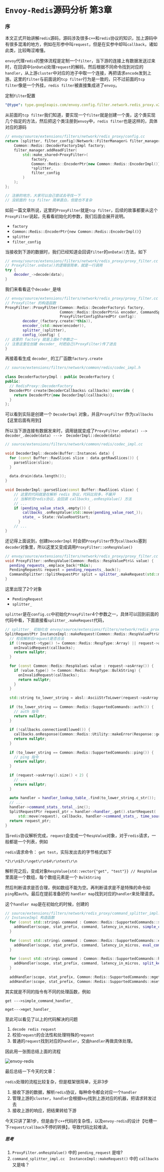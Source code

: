 # `Envoy-Redis`源码分析 第3章

### 序

本文正式开始讲解`redis`源码，源码涉及很多`c++`和`redis`协议的知识，加上源码中有很多混淆的地方，例如在形参中叫`request`，但是在实参中却叫`callback`，诸如此类，比较晦涩难懂。



`envoy`代理`redis`的整体流程是定制一个`filter`，当下游的连接上有数据发送过来时，在回调中(`onData`)处理`request`的解码，然后根据不同命令找到对应的`handler`，从上游`cluster`中对应的池子中取一个连接，再把请求`encode`发到上游。这里的`filter`与前面说的`tcp filter`行为是一致的，只不过前面的`tcp filter`像是一个外挂，`redis filter`被直接集成进了`envoy`。

定制`filter`配置

```yaml
"@type": type.googleapis.com/envoy.config.filter.network.redis_proxy.v2.RedisProxy
```

从前面的`tcp filter`我们知道，要实现一个`filter`就是创建一个类，这个类实现几个指定的方法，然后把这个类注册到`envoy`中，`redis filter`也是这样的，具体对应的源码

```c++
// envoy/source/extensions/filters/network/redis_proxy/config.cc 
return [splitter, filter_config](Network::FilterManager& filter_manager) -> void {
    Common::Redis::DecoderFactoryImpl factory;
    filter_manager.addReadFilter(
        std::make_shared<ProxyFilter>(
            factory,
            Common::Redis::EncoderPtr{new Common::Redis::EncoderImpl()},
            *splitter,
            filter_config
        )
    );
};

// 注册的地方，大家可以自己尝试去寻找一下
// 没前面的 tcp filter 简单直白，但是也不复杂
```

如前一篇文章所说，这里的`ProxyFilter`就是`tcp filter`，后续的故事都要从这个`ProxyFilter`说起，先看看初始化的参数，我们后面会展开说明。

* `factory`
* `Common::Redis::EncoderPtr{new Common::Redis::EncoderImpl()}`
* `splitter`
* `filter_config`

当接收到下游的数据时，我们已经知道会回调`filter`的`onData()`方法，如下

```c++
// envoy/source/extensions/filters/network/redis_proxy/proxy_filter.cc
// ProxyFilter.onData()的逻辑很简单，就是一行调用
try {
    decoder_->decode(data);
}
```

我们来看看这个`decoder_`是啥

```c++
// envoy/source/extensions/filters/network/redis_proxy/proxy_filter.cc
// ProxyFilter 的构造函数
ProxyFilter::ProxyFilter(Common::Redis::DecoderFactory& factory,
                         Common::Redis::EncoderPtr&& encoder, CommandSplitter::Instance& splitter,
                         ProxyFilterConfigSharedPtr config):
        decoder_(factory.create(*this)),
        encoder_(std::move(encoder)),
        splitter_(splitter),
        config_(config) {
// 这里的 factory 就是上面4个参数之一
// 注意这里在创建 decoder_ 时把自己(ProxyFilter)传了进去
}
```

再接着看生成 `decoder_` 的工厂函数`factory.create`

```c++
// source/extensions/filters/network/common/redis/codec_impl.h
 
class DecoderFactoryImpl : public DecoderFactory {
public:
  // RedisProxy::DecoderFactory
  DecoderPtr create(DecoderCallbacks& callbacks) override {
    return DecoderPtr{new DecoderImpl(callbacks)};
  }
};
```

可以看到实际是创建一个 `DecoderImpl` 对象，并且`ProxyFilter` 作为`callbacks`【这里后面有用到】

所以当下游连接有数据发来时，调用链就变成了`ProxyFilter.onData() --> decoder_.decode(data) --->  DecoderImpl::decode(data)`

```c++
// source/extensions/filters/network/common/redis/codec_impl.cc
 
void DecoderImpl::decode(Buffer::Instance& data) {
  for (const Buffer::RawSlice& slice : data.getRawSlices()) {
    parseSlice(slice);
  }
 
  data.drain(data.length());
}
 
void DecoderImpl::parseSlice(const Buffer::RawSlice& slice) {
    // 这里的代码就是在解析 redis 协议，代码比较多，不展开
    // 当解析完redis协议，会回调 callbacks_.onRespValue() 方法
    // ...
    if (pending_value_stack_.empty()) {
        callbacks_.onRespValue(std::move(pending_value_root_));
        state_ = State::ValueRootStart;
      }
    // ...
}
```

还记得上面说到，创建`DecoderImpl` 时会把`ProxyFilter`作为`callbacks`塞到`decoder`对象里，所以这里又变成调用`ProxyFilter::onRespValue()`

```c++
// envoy/source/extensions/filters/network/redis_proxy/proxy_filter.cc
void ProxyFilter::onRespValue(Common::Redis::RespValuePtr&& value) {
  pending_requests_.emplace_back(*this);
  PendingRequest& request = pending_requests_.back();
  CommandSplitter::SplitRequestPtr split = splitter_.makeRequest(std::move(value), request);
}
```

这里出现了2个对象

* `PendingRequest`
* `splitter_`

`splitter`是在`config.cc`中初始化`ProxyFilter`4个参数之一，具体可以回到前面的代码中看，下面直接看`splitter_.makeRequest`代码，

```c++
// splitter_ 初始化在 envoy/source/extensions/filters/network/redis_proxy/config.cc 中
SplitRequestPtr InstanceImpl::makeRequest(Common::Redis::RespValuePtr&& request, SplitCallbacks& callbacks) {
  // 检验解析后request是否合法
  if ((request->type() != Common::Redis::RespType::Array) || request->asArray().empty()) {
    onInvalidRequest(callbacks);
    return nullptr;
  }
 
  for (const Common::Redis::RespValue& value : request->asArray()) {
    if (value.type() != Common::Redis::RespType::BulkString) {
      onInvalidRequest(callbacks);
      return nullptr;
    }
  }
 
  std::string to_lower_string = absl::AsciiStrToLower(request->asArray()[0].asString());
 
  if (to_lower_string == Common::Redis::SupportedCommands::auth()) {
    // auth 指令
    return nullptr;
  }
 
  if (!callbacks.connectionAllowed()) {
    callbacks.onResponse(Common::Redis::Utility::makeError(Response::get().AuthRequiredError));
    return nullptr;
  }
 
  if (to_lower_string == Common::Redis::SupportedCommands::ping()) {
    // ping 指令
    return nullptr;
  }
 
  if (request->asArray().size() < 2) {
    // ...
    return nullptr;
  }
 
  auto handler = handler_lookup_table_.find(to_lower_string.c_str());
  // ...
  handler->command_stats_.total_.inc();
  SplitRequestPtr request_ptr = handler->handler_.get().startRequest(
      std::move(request), callbacks, handler->command_stats_, time_source_);
  return request_ptr;
}
```

当`redis`协议解析完成，`request`会变成一个`RespValue`对象，对于`redis`请求，一般都是一个列表，例如

`redis`请求命令： `get test`，实际发出去的字节格式如下

```shell
*2\r\n$3\r\nget\r\n$4\r\ntest\r\n
```

解析完之后，变成对象`RespValue{std::vector{"get", "test"}} // RespValue` 里面是一个数组，每个数组元素是一个 `BulkString`

然后判断请求是否合理，例如数组不能为空。再判断请求是不是特殊的命令如`ping`和`auth`。最后在提前准备好的 `handler map`找到对应的`handler`来处理请求。

这个`handler map`是在初始化的时候，创建的

```c++
// source/extensions/filters/network/redis_proxy/command_splitter_impl.cc
// InstanceImpl 构造函数
  for (const std::string& command : Common::Redis::SupportedCommands::simpleCommands()) {
    addHandler(scope, stat_prefix, command, latency_in_micros, simple_command_handler_);
  }
 
  for (const std::string& command : Common::Redis::SupportedCommands::evalCommands()) {
    addHandler(scope, stat_prefix, command, latency_in_micros, eval_command_handler_);
  }
 
  for (const std::string& command : Common::Redis::SupportedCommands::hashMultipleSumResultCommands()) {
    addHandler(scope, stat_prefix, command, latency_in_micros, split_keys_sum_result_handler_);
  }
 
  addHandler(scope, stat_prefix, Common::Redis::SupportedCommands::mget(), latency_in_micros, mget_handler_);
  addHandler(scope, stat_prefix, Common::Redis::SupportedCommands::mset(), latency_in_micros, mset_handler_);
```

其实就是不同的指令有不同的处理函数，例如

`get --->simple_command_handler_`

`mget--->mget_handler_`

至此可以看见了以上的代码解决的问题

1. `decode redis request`
2. 校验`request`的合法性和处理特殊的`request`
3. 普通的`request`找到对应的`handler`，交由`handler`再做具体处理。

因此用一张图总结上面的流程

![envoy-redis](./envoy_3_0.png)



最后总结一下今天的文章：

`redis`处理的流程比较复杂，但是框架很简单，无非3步

1. 接收下游的数据，解析`redis`协议，每种命令都会对应一个`handler`
2. 管理上游的`cluster`，`handler`会根据`key`找到上游对应的机器，把请求转发过去
3. 接收上游的响应，把结果转给下游

今天只讲了第1步，但是由于`c++`代码的复杂性，以及`envoy-redis`的设计【吐槽一下`request/callback`不停的转换】，导致代码比较难读。



##### 思考

1. `ProxyFilter.onRespValue()` 中的 `pending_request` 是啥?
2. `command_splitter_impl.cc  InstanceImpl::makeRequest()` 中的 `callbacks`又是啥？
